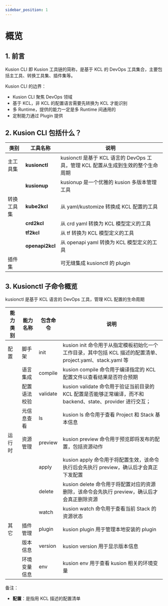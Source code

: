 ```yaml
---
sidebar_position: 1
---
```


# 概览

## 1. 前言

Kusion CLI 即 Kusion 工具链的简称，是基于 KCL 的 DevOps 工具集合，主要包括主工具、转换工具集、插件集等。

Kusion CLI 的边界：

* Kusion CLI 聚焦 DevOps 领域
* 基于 KCL，非 KCL 的配置语言需要先转换为 KCL 才能识别
* 多 Runtime，提供的能力一定是多 Runtime 间通用的
* 定制能力通过 Plugin 提供

## 2. Kusion CLI 包括什么？

| 类别       | 工具名称        | 说明                                                                             |
| ---------- | --------------- | -------------------------------------------------------------------------------- |
| 主工具集   | **kusionctl**   | kusionctl 是基于 KCL 语言的 DevOps 工具，管理 KCL 配置从生成到生效的整个生命周期 |
|            | **kusionup**    | kusionup 是一个优雅的 kusion 多版本管理工具                                      |
| 转换工具集 | **kube2kcl**    | 从 yaml/kustomize 转换成 KCL 配置的工具                                          |
|            | **crd2kcl**     | 从 crd yaml 转换为 KCL 模型定义的工具                                            |
|            | **tf2kcl**      | 从 tf 转换为 KCL 模型定义的工具                                                  |
|            | **openapi2kcl** | 从 openapi yaml 转换为 KCL 模型定义的工具                                        |
| 插件集     |                 | 可无缝集成 kusionctl 的 plugin                                                   |

## 3. Kusionctl 子命令概览

kusionctl 是基于 KCL 语言的 DevOps 工具，管理 KCL 配置的生命周期

| 能力类别 | 能力名称     | 包含命令 | 说明                                                                                                        |
| -------- | ------------ | -------- | ----------------------------------------------------------------------------------------------------------- |
| 配置     | 脚手架       | init     | kusion init 命令用于从指定模板初始化一个工作目录，其中包括 KCL 描述的配置清单、project.yaml、stack.yaml 等  |
|          | 语言集成     | compile  | kusion compile 命令用于编译指定的 KCL 配置文件以查看结果是否符合预期                                        |
|          | 配置语法校验 | validate | kusion validate 命令用于验证当前目录的 KCL 配置是否能够正常编译，而不和 backend、state、provider 进行交互； |
|          | 元信息查看   | ls       | kusion ls 命令用于查看 Project 和 Stack 基本信息                                                        |
| 运行时   | 资源管理     | preview  | kusion preview 命令用于预览即将发布的配置，包括资源动作                                                     |
|          |              | apply    | kusion apply 命令用于将配置生效，该命令执行后会先执行 preview，确认后才会真正下发配置                       |
|          |              | delete   | kusion delete 命令用于将配置对应的资源删除，该命令会先执行 preview，确认后才会真正删除资源                  |
|          |              | watch    | kusion watch 命令用于查看当前 Stack 的资源状态                                                              |
| 其它     | 插件管理     | plugin   | kusion plugin 用于管理本地安装的 plugin                                                                     |
|          | 版本信息     | version  | kusion version 用于显示版本信息                                                                             |
|          | 环境变量信息 | env      | kusion env 用于查看 kusion 相关的环境变量                                                                   |

备注：

* **配置**：是指用 KCL 描述的配置清单
  ​
